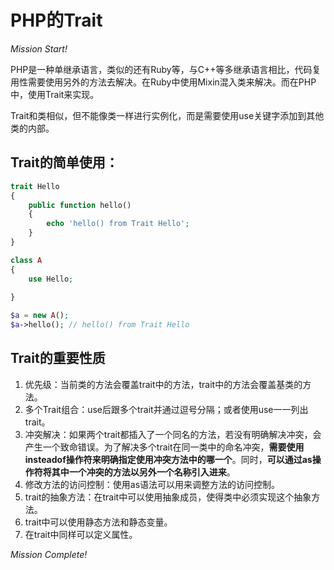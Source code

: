 # PHP的Trait

<!-- more -->

*Mission Start!*

PHP是一种单继承语言，类似的还有Ruby等，与C++等多继承语言相比，代码复用性需要使用另外的方法去解决。在Ruby中使用Mixin混入类来解决。而在PHP中，使用Trait来实现。    

Trait和类相似，但不能像类一样进行实例化，而是需要使用use关键字添加到其他类的内部。    

## Trait的简单使用：

```php
trait Hello
{
    public function hello()
    {
        echo 'hello() from Trait Hello';
    }
}

class A
{
    use Hello;
    
}

$a = new A();
$a->hello(); // hello() from Trait Hello
```

## Trait的重要性质

1. 优先级：当前类的方法会覆盖trait中的方法，trait中的方法会覆盖基类的方法。
2. 多个Trait组合：use后跟多个trait并通过逗号分隔；或者使用use一一列出trait。
3. 冲突解决：如果两个trait都插入了一个同名的方法，若没有明确解决冲突，会产生一个致命错误。为了解决多个trait在同一类中的命名冲突，**需要使用insteadof操作符来明确指定使用冲突方法中的哪一个**。同时，**可以通过as操作符将其中一个冲突的方法以另外一个名称引入进来**。
4. 修改方法的访问控制：使用as语法可以用来调整方法的访问控制。
5. trait的抽象方法：在trait中可以使用抽象成员，使得类中必须实现这个抽象方法。
6. trait中可以使用静态方法和静态变量。
7. 在trait中同样可以定义属性。


*Mission Complete!*